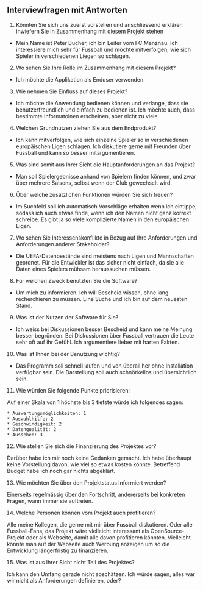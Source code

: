## Interviewfragen mit Antworten

1. Könnten Sie sich uns zuerst vorstellen und anschliessend erklären inwiefern
   Sie in Zusammenhang mit diesem Projekt stehen

- Mein Name ist Peter Bucher, ich bin Leiter vom FC Menznau. Ich interessiere
  mich sehr für Fussball und möchte mitverfolgen, wie sich Spieler in
  verschiedenen Liegen so schlagen.

2. Wo sehen Sie Ihre Rolle im Zusammenhang mit diesem Projekt?

- Ich möchte die Applikation als Enduser verwenden.

3. Wie nehmen Sie Einfluss auf dieses Projekt?

- Ich möchte die Anwendung bedienen können und verlange, dass sie
  benutzerfreundlich und einfach zu bedienen ist. Ich möchte auch, dass
  bestimmte Informatoinen erscheinen, aber nicht zu viele.

4. Welchen Grundnutzen ziehen Sie aus dem Endprodukt?

- Ich kann mitverfolgen, wie sich einzelne Spieler so in verschiedenen
  europäischen Ligen schlagen. Ich diskutiere gerne mit Freunden über Fussball
  und kann so besser mitargumentieren.

5. Was sind somit aus Ihrer Sicht die Hauptanforderungen an das Projekt?

- Man soll Spielergebnisse anhand von Spielern finden können, und zwar über
  mehrere Saisons, selbst wenn der Club gewechselt wird.

6. Über welche zusätzlichen Funktionen würden Sie sich freuen?

- Im Suchfeld soll ich automatisch Vorschläge erhalten wenn ich eintippe,
  sodass ich auch etwas finde, wenn ich den Namen nicht ganz korrekt schreibe.
  Es gibt ja so viele komplizierte Namen in den europäischen Ligen.

7. Wo sehen Sie Interessenskonflikte in Bezug auf Ihre Anforderungen und
Anforderungen anderer Stakeholder?

- Die UEFA-Datenbestände sind meistens nach Ligen und Mannschaften geordnet.
  Für die Entwickler ist das sicher nicht einfach, da sie alle Daten eines
  Spielers mühsam heraussuchen müssen.

8. Für welchen Zweck benutzten Sie die Software?

- Um mich zu informieren. Ich will Bescheid wissen, ohne lang recherchieren zu
  müssen. Eine Suche und ich bin auf dem neuesten Stand.

9. Was ist der Nutzen der Software für Sie?

- Ich weiss bei Diskussionen besser Bescheid und kann meine Meinung besser
  begründen. Bei Diskussionen über Fussball vertrauen die Leute sehr oft auf
  ihr Gefühl. Ich argumentiere lieber mit harten Fakten.

10. Was ist Ihnen bei der Benutzung wichtig?

- Das Programm soll schnell laufen und von überall her ohne Installation
  verfügbar sein. Die Darstellung soll auch schnörkellos und übersichtlich
  sein.

11. Wie würden Sie folgende Punkte priorisieren:

Auf einer Skala von 1 höchste bis 3 tiefste würde ich folgendes sagen:

    * Auswertungsmöglichkeiten: 1
    * Auswahlhilfe: 2
    * Geschwindigkeit: 2
    * Datenqualität: 2
    * Aussehen: 3

12. Wie stellen Sie sich die Finanzierung des Projektes vor?

Darüber habe ich mir noch keine Gedanken gemacht. Ich habe überhaupt keine
Vorstellung davon, wie viel so etwas kosten könnte. Betreffend Budget habe ich
noch gar nichts abgeklärt.

13. Wie möchten Sie über den Projektstatus informiert werden?

Einerseits regelmässig über den Fortschritt, andererseits bei konkreten Fragen,
wann immer sie auftreten.

14. Welche Personen können vom Projekt auch profitieren?

Alle meine Kollegen, die gerne mit mir über Fussball diskutieren. Oder alle
Fussball-Fans, das Projekt wäre vielleicht interessant als OpenSource-Projekt
oder als Webseite, damit alle davon profitieren könnten. Vielleicht könnte man
auf der Webseite auch Werbung anzeigen um so die Entwicklung längerfristig zu
finanzieren.

15. Was ist aus Ihrer Sicht nicht Teil des Projektes?

Ich kann den Umfang gerade nicht abschätzen. Ich würde sagen, alles war wir
nicht als Anforderungen definieren, oder?
